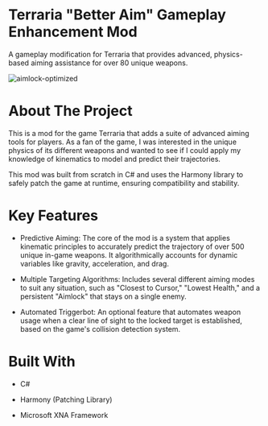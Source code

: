 <h1>Terraria "Better Aim" Gameplay Enhancement Mod</h1>
A gameplay modification for Terraria that provides advanced, physics-based aiming assistance for over 80 unique weapons.

![aimlock-optimized](https://github.com/user-attachments/assets/8f3232e1-852a-4542-bc85-35f3292e67ae)

<h1>About The Project</h1>
This is a mod for the game Terraria that adds a suite of advanced aiming tools for players. As a fan of the game, I was interested in the unique physics of its different weapons and wanted to see if I could apply my knowledge of kinematics to model and predict their trajectories.

This mod was built from scratch in C# and uses the Harmony library to safely patch the game at runtime, ensuring compatibility and stability.

<h1>Key Features</h1>

- Predictive Aiming: The core of the mod is a system that applies kinematic principles to accurately predict the trajectory of over 500 unique in-game weapons. It algorithmically accounts for dynamic variables like gravity, acceleration, and drag.

- Multiple Targeting Algorithms: Includes several different aiming modes to suit any situation, such as "Closest to Cursor," "Lowest Health," and a persistent "Aimlock" that stays on a single enemy.

- Automated Triggerbot: An optional feature that automates weapon usage when a clear line of sight to the locked target is established, based on the game's collision detection system.

<h1>Built With</h1>

- C#

- Harmony (Patching Library)

- Microsoft XNA Framework
